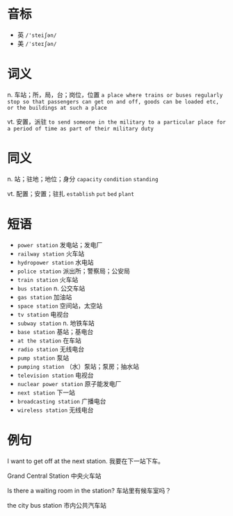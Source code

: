 # 音标

- 英 `/'steiʃən/`
- 美 `/ˈsteɪʃən/`

# 词义

n. 车站；所，局，台；岗位，位置
`a place where trains or buses regularly stop so that passengers can get on and off, goods can be loaded etc, or the buildings at such a place`

vt. 安置，派驻
`to send someone in the military to a particular place for a period of time as part of their military duty`

# 同义

n. 站；驻地；地位；身分
`capacity` `condition` `standing`

vt. 配置；安置；驻扎
`establish` `put` `bed` `plant`

# 短语

- `power station` 发电站；发电厂
- `railway station` 火车站
- `hydropower station` 水电站
- `police station` 派出所；警察局；公安局
- `train station` 火车站
- `bus station` n. 公交车站
- `gas station` 加油站
- `space station` 空间站，太空站
- `tv station` 电视台
- `subway station` n. 地铁车站
- `base station` 基站；基电台
- `at the station` 在车站
- `radio station` 无线电台
- `pump station` 泵站
- `pumping station` （水）泵站；泵房；抽水站
- `television station` 电视台
- `nuclear power station` 原子能发电厂
- `next station` 下一站
- `broadcasting station` 广播电台
- `wireless station` 无线电台

# 例句

I want to get off at the next station.
我要在下一站下车。

Grand Central Station
中央火车站

Is there a waiting room in the station?
车站里有候车室吗？

the city bus station
市内公共汽车站


